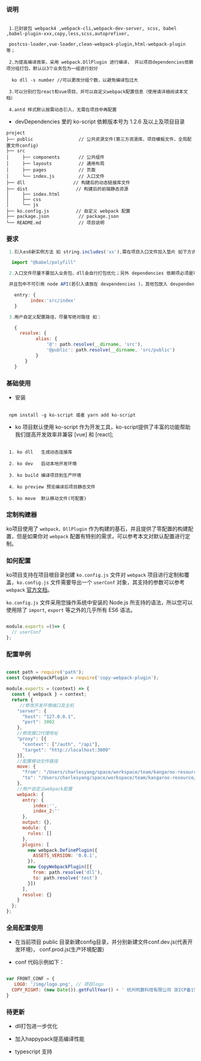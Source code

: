 ### 说明
 ``` text

  1.已封装包 webpack4 ,webpack-cli,webpack-dev-server, scss, babel ,babel-plugin-xxx,copy,less,scss,autoprefixer,
  
  postcss-loader,vue-loader,clean-webpack-plugin,html-webpack-plugin 等；

  2.为提高编译效率，采用 webpack.DllPlugin 进行编译， 并以项目dependencies依赖项分组打包，默认以3个业务包为一组进行划分

   ko dll -s number //可以更改分组个数，以避免编译包过大
  
  3.可以分别打包react和vue项目，并可以自定义webpack配置信息（使用请详细阅读本文档）

  4.antd 样式默认按需动态引入，无需在项目中再配置

 ```
 * devDependencies 里的 ko-script 依赖版本号为 1.2.6 及以上及项目目录

```
project
├── public                 // 公共资源文件(第三方资源库，项目模板文件，全局配置文件config)
├── src
│     ├── components       // 公共组件
│     ├── layouts          // 通用布局
│     ├── pages            // 页面
│     └── index.js         // 入口文件
├── dll                  // 构建后的动态链接库文件
├── dist                  // 构建后的前端静态资源
│     ├── index.html
│     ├── css
│     └── js
├── ko.config.js          // 自定义 webpack 配置
├── package.json           // package.json
└── README.md              // 项目说明
```
### 要求
 ```js
  1.引入es6新实例方法 如 string.includes('xx'),需在项目入口文件加入垫片 如下方式：

   import "@babel/polyfill"

  2.入口文件尽量不要加入业务包，dll会自行打包优化；另外 dependencies 依赖项必须是项目编译后需要依赖的包

  并且包中不可引用 node API(若引入请放在 devpendencies )，其他包放入 devpendencies 中;

    entry: {
          index:'src/index'
    }

  3.用户自定义配置路径，尽量写绝对路径 如：

    {
      resolve: {
            alias: {
                '@': path.resolve(__dirname, 'src'),
                '@public': path.resolve(__dirname, 'src/public')
            }
        }
    }
 ```

### 基础使用

 * 安装 
 ```text

  npm install -g ko-script 或者 yarn add ko-script

 ```

 * ko 项目默认使用 ko-script 作为开发工具，ko-script提供了丰富的功能帮助我们提高开发效率并兼容 [vue] 和 [react];
  
 ```text

  1. ko dll   生成动态连接库

  2. ko dev   启动本地开发环境

  3. ko build 编译项目到生产环境

  4. ko preview 预览编译后项目静态文件

  5. ko move  默认移动文件(可配置)
 ```

### 定制构建器

ko项目使用了 `webpack，DllPlugin` 作为构建的基石，并且提供了零配置的构建配置，但是如果你对 `webpack` 配置有特别的需求，可以参考本文对默认配置进行定制。

### 如何配置

ko项目支持在项目根目录创建 `ko.config.js` 文件对 `webpack` 项目进行定制和覆盖，`ko.config.js` 文件需要导出一个 `userConf` 对象，其支持的参数可以参考 `webpack` [官方文档](https://webpack.js.org/concepts/output/)。

`ko.config.js` 文件采用您操作系统中安装的 Node.js 所支持的语法，所以您可以使用除了 `import`, `export` 等之外的几乎所有 ES6 语法。

```js

module.exports =()=> {
  // userConf
};

```

### 配置举例

```js

const path = require('path');
const CopyWebpackPlugin = require('copy-webpack-plugin');

module.exports = (context) => {
  const { webpack } = context;
  return {
     //修改开发环境端口及主机
    "server": {
      "host": "127.0.0.1",
      "port": 3002
    },
    //修改接口代理地址
    "proxy": [{
      "context": ["/auth", "/api"],
      "target": "http://localhost:3000"
    }],
    //配置移动文件路径
    move: {
      "from": "/Users/charlesyang/space/workspace/team/kangaroo-resource/react-resource/scaffolds/ko-react-sample/dist",
      "to": "/Users/charlesyang/space/workspace/team/kangaroo-resource/gh-pages/ko-react-sample"
    },
    //用户自定义webpack配置
    webpack: {
      entry: {
          index:'',
          index_2:''
      },
      output: {},
      module: {
        rules: []
      },
      plugins: [
        new webpack.DefinePlugin({
          ASSETS_VERSION: '0.0.1',
        }),
        new CopyWebpackPlugin([{
          from: path.resolve('dll'),
          to: path.resolve('test')
        }])
      ],
      resolve: {}
    }
  };
};

```
### 全局配置使用

* 在当前项目 public 目录新建config目录，并分别新建文件conf.dev.js(代表开发环境)， conf.prod.js(生产环境配置)

* conf 代码示例如下：
``` js

var FRONT_CONF = {
   LOGO: '/img/logo.png', // 项目logo
  COPY_RIGHT: (new Date()).getFullYear() + ' 杭州玳数科技有限公司 浙ICP备15044486号-1',
}

```
### 待更新

* dll打包进一步优化 

* 加入happypack提高编译性能

* typescript 支持



